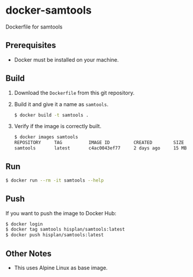 # docker-samtools

Dockerfile for samtools

## Prerequisites

- Docker must be installed on your machine.

## Build

1. Download the `Dockerfile` from this git repository.

1. Build it and give it a name as `samtools`.

    ```bash
    $ docker build -t samtools .
    ```

1. Verify if the image is correctly built.

    ```bash
    $ docker images samtools
    REPOSITORY     TAG          IMAGE ID         CREATED        SIZE
    samtools       latest       c4ac0043ef77     2 days ago     15 MB
    ```

## Run

```bash
$ docker run --rm -it samtools --help
```

## Push

If you want to push the image to Docker Hub:

```bash
$ docker login
$ docker tag samtools hisplan/samtools:latest
$ docker push hisplan/samtools:latest
```

## Other Notes

- This uses Alpine Linux as base image.
